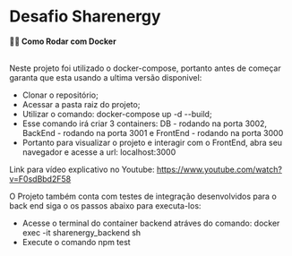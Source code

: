 # Desafio Sharenergy

   <summary><strong>👨‍💻 Como Rodar com Docker</strong></summary><br />

Neste projeto foi utilizado o docker-compose, portanto antes de começar garanta que esta usando a ultima versão disponivel:

- Clonar o repositório;
- Acessar a pasta raiz do projeto;
- Utilizar o comando: docker-compose up -d --build;
- Esse comando irá criar 3 containers: DB - rodando na porta 3002, BackEnd - rodando na porta 3001 e FrontEnd - rodando na porta 3000
- Portanto para visualizar o projeto e interagir com o FrontEnd, abra seu navegador e acesse a url: localhost:3000

Link para vídeo explicativo no Youtube: https://www.youtube.com/watch?v=F0sdBbd2F58

O Projeto também conta com testes de integração desenvolvidos para o back end siga o os passos abaixo para executa-los:

- Acesse o terminal do container backend atráves do comando: docker exec -it sharenergy_backend sh
- Execute o comando npm test
